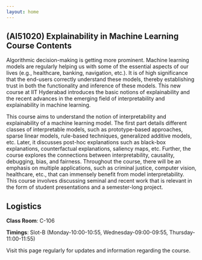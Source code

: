 ```yaml
---
layout: home
---
```

## (AI51020) Explainability in Machine Learning Course Contents

Algorithmic decision-making is getting more prominent. Machine learning models are regularly helping us with some of the essential aspects of our lives (e.g., healthcare, banking, navigation, etc.). It is of high significance that the end-users correctly understand these models, thereby establishing trust in both the functionality and inference of these models. This new course at IIT Hyderabad introduces the basic notions of explainability and the recent advances in the emerging field of interpretability and explainability in machine learning.

This course aims to understand the notion of interpretability and explainability of a machine learning model. The first part details different classes of interpretable models, such as prototype-based approaches, sparse linear models, rule-based techniques, generalized additive models, etc. Later, it discusses post-hoc explanations such as black-box explanations, counterfactual explanations, saliency maps, etc. Further, the course explores the connections between interpretability, causality, debugging, bias, and fairness. Throughout the course, there will be an emphasis on multiple applications, such as criminal justice, computer vision, healthcare, etc., that can immensely benefit from model interpretability. This course involves discussing seminal and recent work that is relevant in the form of student presentations and a semester-long project.


## Logistics

**Class Room**: C-106 

**Timings**: Slot-B (Monday-10:00-10:55, Wednesday-09:00-09:55, Thursday-11:00-11:55)

Visit this page regularly for updates and information regarding the course.<br>
